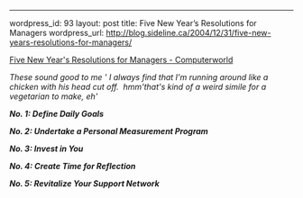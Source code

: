 --- 
wordpress_id: 93
layout: post
title: Five New Year&#8217;s Resolutions for Managers
wordpress_url: http://blog.sideline.ca/2004/12/31/five-new-years-resolutions-for-managers/

<p><a href="http://www.computerworld.com/managementtopics/management/story/0,10801,98518,00.html">Five New Year's Resolutions for Managers - Computerworld</a></p><p><em>These sound good to me ' I always find that I'm running around like a chicken with his head cut off.  hmm'that's kind of a weird simile for a vegetarian to make, eh'</em></p><p><em><strong>No. 1: Define Daily Goals</strong> </em></p><p><em><strong>No. 2: Undertake a Personal Measurement Program</strong> </em></p><p><em><strong>No. 3: Invest in You</strong> </em></p><p><em><strong>No. 4: Create Time for Reflection</strong> </em></p><p><strong><em>No. 5: Revitalize Your Support Network</em></strong> </p>

